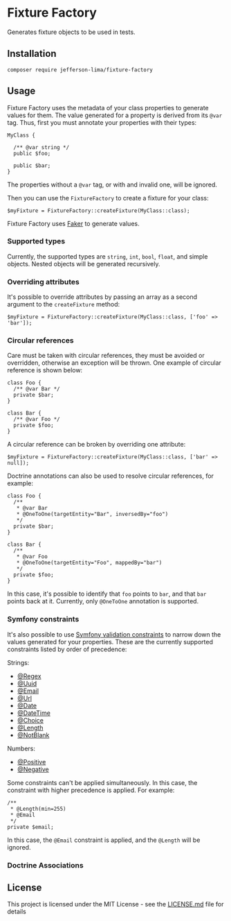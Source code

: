# Fixture Factory

Generates fixture objects to be used in tests.

## Installation

```
composer require jefferson-lima/fixture-factory
```

## Usage

Fixture Factory uses the metadata of your class properties to generate values for them. The value generated for a
property is derived from its `@var` tag. Thus, first you must annotate your properties with their types:

```
MyClass {

  /** @var string */
  public $foo;

  public $bar;
}
```

The properties without a `@var` tag, or with and invalid one, will be ignored. 

Then you can use the `FixtureFactory` to create a fixture for your class: 

```
$myFixture = FixtureFactory::createFixture(MyClass::class);
```

Fixture Factory uses [Faker](https://github.com/fzaninotto/Faker) to generate values.

### Supported types

Currently, the supported types are `string`, `int`, `bool`, `float`, and simple objects.
Nested objects will be generated recursively.

### Overriding attributes

It's possible to override attributes by passing an array as a second argument to the `createFixture`
method:

```
$myFixture = FixtureFactory::createFixture(MyClass::class, ['foo' => 'bar']);
```

### Circular references

Care must be taken with circular references,
they must be avoided or overridden, otherwise an exception will be thrown. One example of circular
reference is shown below:

```
class Foo {
  /** @var Bar */
  private $bar;
}

class Bar {
  /** @var Foo */
  private $foo;
}
```

A circular reference can be broken by overriding one attribute:

```
$myFixture = FixtureFactory::createFixture(MyClass::class, ['bar' => null]);
```

Doctrine annotations can also be used to resolve circular references, for example:

```
class Foo {
  /**
   * @var Bar
   * @OneToOne(targetEntity="Bar", inversedBy="foo")
   */
  private $bar;
}

class Bar {
  /**
   * @var Foo
   * @OneToOne(targetEntity="Foo", mappedBy="bar")
   */
  private $foo;
}
```

In this case, it's possible to identify that `foo` points to `bar`, and that `bar` points back
at it. Currently, only `@OneToOne` annotation is supported.

### Symfony constraints

It's also possible to use [Symfony validation constraints](https://symfony.com/doc/current/reference/constraints.html#basic-constraints)
to narrow down the values generated for your properties. These are the currently supported constraints
listed by order of precedence:

Strings:
- [@Regex](https://symfony.com/doc/current/reference/constraints/Regex.html)
- [@Uuid](https://symfony.com/doc/current/reference/constraints/Uuid.html)
- [@Email](https://symfony.com/doc/current/reference/constraints/Email.html)
- [@Url](https://symfony.com/doc/current/reference/constraints/Url.html)
- [@Date](https://symfony.com/doc/current/reference/constraints/Date.html)
- [@DateTime](https://symfony.com/doc/current/reference/constraints/DateTime.html)
- [@Choice](https://symfony.com/doc/current/reference/constraints/Choice.html)
- [@Length](https://symfony.com/doc/current/reference/constraints/Length.html)
- [@NotBlank](https://symfony.com/doc/current/reference/constraints/NotBlank.html)

Numbers:
- [@Positive](https://symfony.com/doc/current/reference/constraints/Positive.html)
- [@Negative](https://symfony.com/doc/current/reference/constraints/Negative.html)

Some constraints can't be applied simultaneously. In this case, the constraint with higher precedence
 is applied. For example:

```
/**
 * @Length(min=255)
 * @Email
 */
private $email;
```

In this case, the `@Email` constraint is applied, and the `@Length` will be ignored. 

### Doctrine Associations




## License

This project is licensed under the MIT License - see the [LICENSE.md](LICENSE.md) file for details